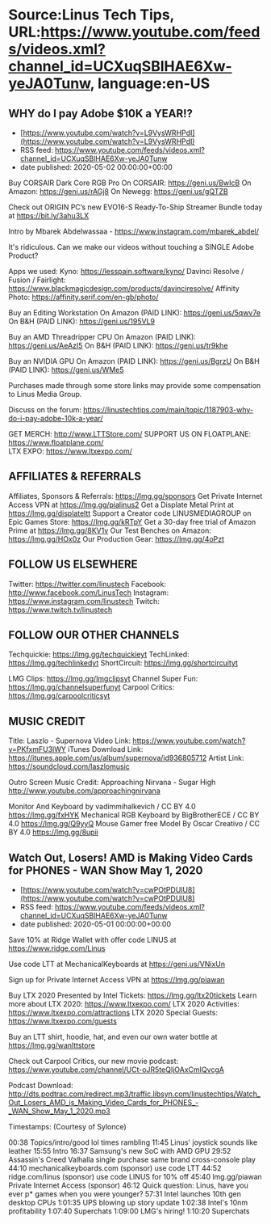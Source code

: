 # Source:Linus Tech Tips, URL:https://www.youtube.com/feeds/videos.xml?channel_id=UCXuqSBlHAE6Xw-yeJA0Tunw, language:en-US

## WHY do I pay Adobe $10K a YEAR!?
 - [https://www.youtube.com/watch?v=L9VysWRHPdI](https://www.youtube.com/watch?v=L9VysWRHPdI)
 - RSS feed: https://www.youtube.com/feeds/videos.xml?channel_id=UCXuqSBlHAE6Xw-yeJA0Tunw
 - date published: 2020-05-02 00:00:00+00:00

Buy CORSAIR Dark Core RGB Pro
On CORSAIR: https://geni.us/BwIcB
On Amazon: https://geni.us/rAGj8
On Newegg: https://geni.us/gQTZB

Check out ORIGIN PC’s new EVO16-S Ready-To-Ship Streamer Bundle today at https://bit.ly/3ahu3LX

Intro by Mbarek Abdelwassaa -  https://www.instagram.com/mbarek_abdel/

It's ridiculous. Can we make our videos without touching a SINGLE Adobe Product?

Apps we used:
Kyno: https://lesspain.software/kyno/
Davinci Resolve / Fusion / Fairlight: https://www.blackmagicdesign.com/products/davinciresolve/
Affinity Photo: https://affinity.serif.com/en-gb/photo/

Buy an Editing Workstation
On Amazon (PAID LINK): https://geni.us/5qwv7e
On B&H (PAID LINK): https://geni.us/195VL9

Buy an AMD Threadripper CPU
On Amazon (PAID LINK): https://geni.us/AeAzI5
On B&H (PAID LINK): https://geni.us/tr9khe

Buy an NVIDIA GPU
On Amazon (PAID LINK): https://geni.us/BgrzU
On B&H (PAID LINK): https://geni.us/WMe5

Purchases made through some store links may provide some compensation to Linus Media Group.

Discuss on the forum: https://linustechtips.com/main/topic/1187903-why-do-i-pay-adobe-10k-a-year/


GET MERCH: http://www.LTTStore.com/
SUPPORT US ON FLOATPLANE: https://www.floatplane.com/  
LTX EXPO: https://www.ltxexpo.com/   

AFFILIATES & REFERRALS
---------------------------------------------------
Affiliates, Sponsors & Referrals: https://lmg.gg/sponsors
Get Private Internet Access VPN at https://lmg.gg/pialinus2
Get a Displate Metal Print at https://lmg.gg/displateltt
Support a Creator code LINUSMEDIAGROUP on Epic Games Store: https://lmg.gg/kRTpY
Get a 30-day free trial of Amazon Prime at https://lmg.gg/8KV1v
Our Test Benches on Amazon: https://lmg.gg/HOx0z
Our Production Gear: https://lmg.gg/4oPzt
 
FOLLOW US ELSEWHERE
---------------------------------------------------  
Twitter: https://twitter.com/linustech
Facebook: http://www.facebook.com/LinusTech
Instagram: https://www.instagram.com/linustech
Twitch: https://www.twitch.tv/linustech

FOLLOW OUR OTHER CHANNELS
---------------------------------------------------  
Techquickie: https://lmg.gg/techquickieyt
TechLinked: https://lmg.gg/techlinkedyt
ShortCircuit: https://lmg.gg/shortcircuityt

LMG Clips: https://lmg.gg/lmgclipsyt
Channel Super Fun: https://lmg.gg/channelsuperfunyt
Carpool Critics: https://lmg.gg/carpoolcriticsyt

MUSIC CREDIT
---------------------------------------------------  
Title: Laszlo - Supernova
Video Link: https://www.youtube.com/watch?v=PKfxmFU3lWY
iTunes Download Link: https://itunes.apple.com/us/album/supernova/id936805712
Artist Link: https://soundcloud.com/laszlomusic

Outro Screen Music Credit: Approaching Nirvana - Sugar High http://www.youtube.com/approachingnirvana

Monitor And Keyboard by vadimmihalkevich / CC BY 4.0 https://lmg.gg/fxHYK 
Mechanical RGB Keyboard by BigBrotherECE / CC BY 4.0 https://lmg.gg/Q9yyQ 
Mouse Gamer free Model By Oscar Creativo / CC BY 4.0 https://lmg.gg/8upii

## Watch Out, Losers! AMD is Making Video Cards for PHONES - WAN Show May 1, 2020
 - [https://www.youtube.com/watch?v=cwPOtPDUlU8](https://www.youtube.com/watch?v=cwPOtPDUlU8)
 - RSS feed: https://www.youtube.com/feeds/videos.xml?channel_id=UCXuqSBlHAE6Xw-yeJA0Tunw
 - date published: 2020-05-01 00:00:00+00:00

Save 10% at Ridge Wallet with offer code LINUS at https://www.ridge.com/Linus

Use code LTT at MechanicalKeyboards at https://geni.us/VNixUn

Sign up for Private Internet Access VPN at https://lmg.gg/piawan

Buy LTX 2020 Presented by Intel Tickets: https://lmg.gg/ltx20tickets
Learn more about LTX 2020: https://www.ltxexpo.com/
LTX 2020 Activities: https://www.ltxexpo.com/attractions
LTX 2020 Special Guests: https://www.ltxexpo.com/guests

Buy an LTT shirt, hoodie, hat, and even our own water bottle at https://lmg.gg/wanlttstore

Check out Carpool Critics, our new movie podcast: https://www.youtube.com/channel/UCt-oJR5teQIjOAxCmIQvcgA

Podcast Download: http://dts.podtrac.com/redirect.mp3/traffic.libsyn.com/linustechtips/Watch_Out_Losers_AMD_is_Making_Video_Cards_for_PHONES_-_WAN_Show_May_1_2020.mp3

Timestamps: (Courtesy of Sylonce)

00:38 Topics/intro/good lol times rambling
11:45 Linus' joystick sounds like leather
15:55 Intro
16:37 Samsung's new SoC with AMD GPU
29:52 Assassin's Creed Valhalla single purchase same brand cross-console play
44:10 mechanicalkeyboards.com (sponsor) use code LTT
44:52 ridge.com/linus (sponsor) use code LINUS for 10% off 
45:40 lmg.gg/piawan Private Internet Access (sponsor)
46:12 Quick question: Linus, have you ever p* games when you were younger?
57:31 Intel launches 10th gen desktop CPUs
1:01:35 UPS blowing up story update
1:02:38 Intel's 10nm profitability
1:07:40 Superchats
1:09:00 LMG's hiring!
1:10:20 Superchats

